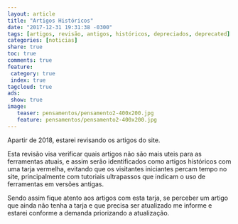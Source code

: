 ```yaml
---
layout: article
title: "Artigos Históricos"
date: "2017-12-31 19:31:38 -0300"
tags: [artigos, revisão, antigos, históricos, depreciados, deprecated]
categories: [noticias]
share: true
toc: true
comments: true
feature:
 category: true
 index: true
tagcloud: true
ads:
 show: true
image:
   teaser: pensamentos/pensamento2-400x200.jpg
   feature: pensamentos/pensamento2-400x200.jpg
---
```


Apartir de 2018, estarei revisando os artigos do site.

<!--more-->

Esta revisão visa verificar quais artigos não são mais uteis para as ferramentas atuais, e assim serão identificados como artigos históricos com uma tarja vermelha, evitando que os visitantes iniciantes percam tempo no site, principalmente com tutoriais ultrapassos que indicam o uso de ferramentas em versões antigas.

Sendo assim fique atento aos artigos com esta tarja, se perceber um artigo que ainda não tenha a tarja e que precisa ser atualizado me informe e estarei conforme a demanda priorizando a atualização.

